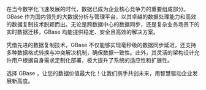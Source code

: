 在当今数字化飞速发展的时代，数据已成为企业核心竞争力的重要组成部分。GBase 作为国内领先的大数据分析与管理平台，以其卓越的数据处理能力和高效的数据复制技术脱颖而出。无论是跨数据中心的数据同步，还是复杂业务场景下的实时数据迁移，GBase 均能提供稳定、安全且高效的解决方案。

凭借先进的数据复制技术，GBase 不仅能够实现毫秒级的数据同步延迟，还支持多种数据格式转换与冲突解决机制，确保数据一致性。此外，其灵活的架构设计允许用户根据自身需求定制化部署，极大提升了系统的适应性和扩展性。

选择 GBase ，让您的数据价值最大化！让我们携手共创未来，用智慧驱动企业发展新高度。